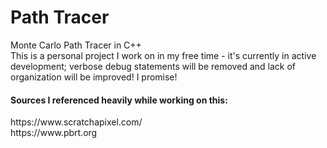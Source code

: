# Path Tracer
<p>Monte Carlo Path Tracer in C++ <br/>
This is a personal project I work on in my free time - it's currently in active development; verbose debug statements will be removed and lack of organization will be improved! I promise!
</p>

#### Sources I referenced heavily while working on this:
<p>
https://www.scratchapixel.com/ <br/>
https://www.pbrt.org </br></p>
